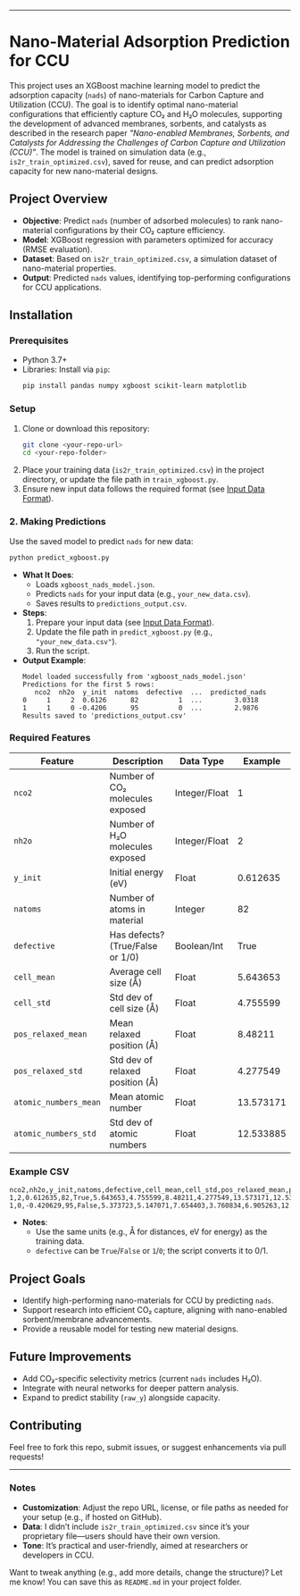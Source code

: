 
---

# Nano-Material Adsorption Prediction for CCU

This project uses an XGBoost machine learning model to predict the adsorption capacity (`nads`) of nano-materials for Carbon Capture and Utilization (CCU). The goal is to identify optimal nano-material configurations that efficiently capture CO₂ and H₂O molecules, supporting the development of advanced membranes, sorbents, and catalysts as described in the research paper *"Nano-enabled Membranes, Sorbents, and Catalysts for Addressing the Challenges of Carbon Capture and Utilization (CCU)"*. The model is trained on simulation data (e.g., `is2r_train_optimized.csv`), saved for reuse, and can predict adsorption capacity for new nano-material designs.

## Project Overview
- **Objective**: Predict `nads` (number of adsorbed molecules) to rank nano-material configurations by their CO₂ capture efficiency.
- **Model**: XGBoost regression with parameters optimized for accuracy (RMSE evaluation).
- **Dataset**: Based on `is2r_train_optimized.csv`, a simulation dataset of nano-material properties.
- **Output**: Predicted `nads` values, identifying top-performing configurations for CCU applications.

## Installation
### Prerequisites
- Python 3.7+
- Libraries: Install via `pip`:
  ```bash
  pip install pandas numpy xgboost scikit-learn matplotlib
  ```

### Setup
1. Clone or download this repository:
   ```bash
   git clone <your-repo-url>
   cd <your-repo-folder>
   ```
2. Place your training data (`is2r_train_optimized.csv`) in the project directory, or update the file path in `train_xgboost.py`.
3. Ensure new input data follows the required format (see [Input Data Format](#input-data-format)).

### 2. Making Predictions
Use the saved model to predict `nads` for new data:
```bash
python predict_xgboost.py
```
- **What It Does**:
  - Loads `xgboost_nads_model.json`.
  - Predicts `nads` for your input data (e.g., `your_new_data.csv`).
  - Saves results to `predictions_output.csv`.
- **Steps**:
  1. Prepare your input data (see [Input Data Format](#input-data-format)).
  2. Update the file path in `predict_xgboost.py` (e.g., `"your_new_data.csv"`).
  3. Run the script.
- **Output Example**:
  ```
  Model loaded successfully from 'xgboost_nads_model.json'
  Predictions for the first 5 rows:
     nco2  nh2o  y_init  natoms  defective  ...  predicted_nads
  0     1     2  0.6126      82          1  ...        3.0318
  1     1     0 -0.4206      95          0  ...        2.9876
  Results saved to 'predictions_output.csv'
  ```



### Required Features
| Feature               | Description                            | Data Type    | Example       |
|-----------------------|----------------------------------------|--------------|---------------|
| `nco2`               | Number of CO₂ molecules exposed        | Integer/Float| 1             |
| `nh2o`               | Number of H₂O molecules exposed        | Integer/Float| 2             |
| `y_init`             | Initial energy (eV)                    | Float        | 0.612635      |
| `natoms`             | Number of atoms in material            | Integer      | 82            |
| `defective`          | Has defects? (True/False or 1/0)      | Boolean/Int  | True          |
| `cell_mean`          | Average cell size (Å)                  | Float        | 5.643653      |
| `cell_std`           | Std dev of cell size (Å)               | Float        | 4.755599      |
| `pos_relaxed_mean`   | Mean relaxed position (Å)              | Float        | 8.48211       |
| `pos_relaxed_std`    | Std dev of relaxed position (Å)        | Float        | 4.277549      |
| `atomic_numbers_mean`| Mean atomic number                     | Float        | 13.573171     |
| `atomic_numbers_std` | Std dev of atomic numbers              | Float        | 12.533885     |

### Example CSV
```csv
nco2,nh2o,y_init,natoms,defective,cell_mean,cell_std,pos_relaxed_mean,pos_relaxed_std,atomic_numbers_mean,atomic_numbers_std
1,2,0.612635,82,True,5.643653,4.755599,8.48211,4.277549,13.573171,12.533885
1,0,-0.420629,95,False,5.373723,5.147071,7.654403,3.760834,6.905263,12.555620
```

- **Notes**: 
  - Use the same units (e.g., Å for distances, eV for energy) as the training data.
  - `defective` can be `True`/`False` or `1`/`0`; the script converts it to 0/1.

## Project Goals
- Identify high-performing nano-materials for CCU by predicting `nads`.
- Support research into efficient CO₂ capture, aligning with nano-enabled sorbent/membrane advancements.
- Provide a reusable model for testing new material designs.

## Future Improvements
- Add CO₂-specific selectivity metrics (current `nads` includes H₂O).
- Integrate with neural networks for deeper pattern analysis.
- Expand to predict stability (`raw_y`) alongside capacity.

## Contributing
Feel free to fork this repo, submit issues, or suggest enhancements via pull requests!

---

### Notes
- **Customization**: Adjust the repo URL, license, or file paths as needed for your setup (e.g., if hosted on GitHub).
- **Data**: I didn’t include `is2r_train_optimized.csv` since it’s your proprietary file—users should have their own version.
- **Tone**: It’s practical and user-friendly, aimed at researchers or developers in CCU.

Want to tweak anything (e.g., add more details, change the structure)? Let me know! You can save this as `README.md` in your project folder.